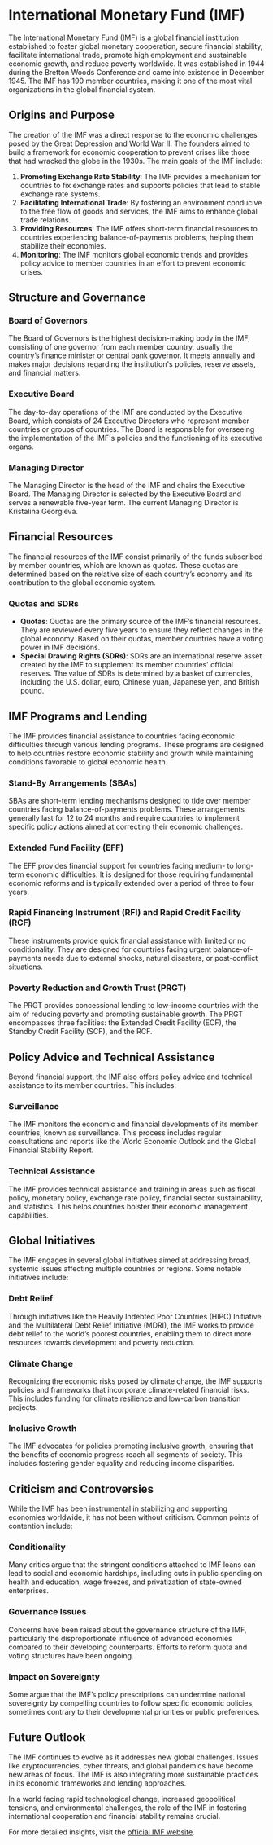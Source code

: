 # International Monetary Fund (IMF)

The International Monetary Fund (IMF) is a global financial institution established to foster global monetary cooperation, secure financial stability, facilitate international trade, promote high employment and sustainable economic growth, and reduce poverty worldwide. It was established in 1944 during the Bretton Woods Conference and came into existence in December 1945. The IMF has 190 member countries, making it one of the most vital organizations in the global financial system.

## Origins and Purpose

The creation of the IMF was a direct response to the economic challenges posed by the Great Depression and World War II. The founders aimed to build a framework for economic cooperation to prevent crises like those that had wracked the globe in the 1930s. The main goals of the IMF include:

1. **Promoting Exchange Rate Stability**: The IMF provides a mechanism for countries to fix exchange rates and supports policies that lead to stable exchange rate systems.
2. **Facilitating International Trade**: By fostering an environment conducive to the free flow of goods and services, the IMF aims to enhance global trade relations.
3. **Providing Resources**: The IMF offers short-term financial resources to countries experiencing balance-of-payments problems, helping them stabilize their economies.
4. **Monitoring**: The IMF monitors global economic trends and provides policy advice to member countries in an effort to prevent economic crises.

## Structure and Governance

### Board of Governors

The Board of Governors is the highest decision-making body in the IMF, consisting of one governor from each member country, usually the country’s finance minister or central bank governor. It meets annually and makes major decisions regarding the institution's policies, reserve assets, and financial matters.

### Executive Board

The day-to-day operations of the IMF are conducted by the Executive Board, which consists of 24 Executive Directors who represent member countries or groups of countries. The Board is responsible for overseeing the implementation of the IMF's policies and the functioning of its executive organs.

### Managing Director

The Managing Director is the head of the IMF and chairs the Executive Board. The Managing Director is selected by the Executive Board and serves a renewable five-year term. The current Managing Director is Kristalina Georgieva.

## Financial Resources

The financial resources of the IMF consist primarily of the funds subscribed by member countries, which are known as quotas. These quotas are determined based on the relative size of each country’s economy and its contribution to the global economic system.

### Quotas and SDRs

- **Quotas**: Quotas are the primary source of the IMF’s financial resources. They are reviewed every five years to ensure they reflect changes in the global economy. Based on their quotas, member countries have a voting power in IMF decisions.
- **Special Drawing Rights (SDRs)**: SDRs are an international reserve asset created by the IMF to supplement its member countries' official reserves. The value of SDRs is determined by a basket of currencies, including the U.S. dollar, euro, Chinese yuan, Japanese yen, and British pound.

## IMF Programs and Lending

The IMF provides financial assistance to countries facing economic difficulties through various lending programs. These programs are designed to help countries restore economic stability and growth while maintaining conditions favorable to global economic health.

### Stand-By Arrangements (SBAs)

SBAs are short-term lending mechanisms designed to tide over member countries facing balance-of-payments problems. These arrangements generally last for 12 to 24 months and require countries to implement specific policy actions aimed at correcting their economic challenges.

### Extended Fund Facility (EFF)

The EFF provides financial support for countries facing medium- to long-term economic difficulties. It is designed for those requiring fundamental economic reforms and is typically extended over a period of three to four years.

### Rapid Financing Instrument (RFI) and Rapid Credit Facility (RCF)

These instruments provide quick financial assistance with limited or no conditionality. They are designed for countries facing urgent balance-of-payments needs due to external shocks, natural disasters, or post-conflict situations.

### Poverty Reduction and Growth Trust (PRGT)

The PRGT provides concessional lending to low-income countries with the aim of reducing poverty and promoting sustainable growth. The PRGT encompasses three facilities: the Extended Credit Facility (ECF), the Standby Credit Facility (SCF), and the RCF.

## Policy Advice and Technical Assistance

Beyond financial support, the IMF also offers policy advice and technical assistance to its member countries. This includes:

### Surveillance

The IMF monitors the economic and financial developments of its member countries, known as surveillance. This process includes regular consultations and reports like the World Economic Outlook and the Global Financial Stability Report.

### Technical Assistance

The IMF provides technical assistance and training in areas such as fiscal policy, monetary policy, exchange rate policy, financial sector sustainability, and statistics. This helps countries bolster their economic management capabilities.

## Global Initiatives

The IMF engages in several global initiatives aimed at addressing broad, systemic issues affecting multiple countries or regions. Some notable initiatives include:

### Debt Relief

Through initiatives like the Heavily Indebted Poor Countries (HIPC) Initiative and the Multilateral Debt Relief Initiative (MDRI), the IMF works to provide debt relief to the world’s poorest countries, enabling them to direct more resources towards development and poverty reduction.

### Climate Change

Recognizing the economic risks posed by climate change, the IMF supports policies and frameworks that incorporate climate-related financial risks. This includes funding for climate resilience and low-carbon transition projects.

### Inclusive Growth

The IMF advocates for policies promoting inclusive growth, ensuring that the benefits of economic progress reach all segments of society. This includes fostering gender equality and reducing income disparities.

## Criticism and Controversies

While the IMF has been instrumental in stabilizing and supporting economies worldwide, it has not been without criticism. Common points of contention include:

### Conditionality

Many critics argue that the stringent conditions attached to IMF loans can lead to social and economic hardships, including cuts in public spending on health and education, wage freezes, and privatization of state-owned enterprises.

### Governance Issues

Concerns have been raised about the governance structure of the IMF, particularly the disproportionate influence of advanced economies compared to their developing counterparts. Efforts to reform quota and voting structures have been ongoing.

### Impact on Sovereignty

Some argue that the IMF’s policy prescriptions can undermine national sovereignty by compelling countries to follow specific economic policies, sometimes contrary to their developmental priorities or public preferences.

## Future Outlook

The IMF continues to evolve as it addresses new global challenges. Issues like cryptocurrencies, cyber threats, and global pandemics have become new areas of focus. The IMF is also integrating more sustainable practices in its economic frameworks and lending approaches.

In a world facing rapid technological change, increased geopolitical tensions, and environmental challenges, the role of the IMF in fostering international cooperation and financial stability remains crucial.

For more detailed insights, visit the [official IMF website](https://www.imf.org).